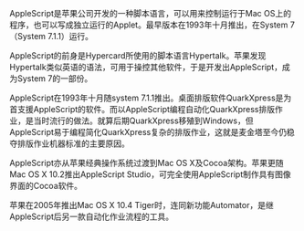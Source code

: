 AppleScript是苹果公司开发的一种脚本语言，可以用来控制运行于Mac OS上的程序，也可以写成独立运行的Applet。最早版本在1993年十月推出，在System 7（System 7.1.1）运行。

AppleScript的前身是Hypercard所使用的脚本语言Hypertalk。苹果发现Hypertalk类似英语的语法，可用于操控其他软件，于是开发出AppleScript，成为System 7的一部份。

AppleScript在1993年十月随system 7.1.1推出。桌面排版软件QuarkXpress是为首支援AppleScript的软件。而以AppleScript编程自动化QuarkXpress排版作业，是当时流行的做法。就算后期QuarkXpress移殖到Windows，但AppleScript易于编程简化QuarkXpress复杂的排版作业，这就是麦金塔至今仍稳夺排版作业机器标准的主要原因。

AppleScript亦从苹果经典操作系统过渡到Mac OS X及Cocoa架构。苹果更随Mac OS X 10.2推出AppleScript Studio，可完全使用AppleScript制作具有图像界面的Cocoa软件。

苹果在2005年推出Mac OS X 10.4 Tiger时，连同新功能Automator，是继AppleScript后另一款自动化作业流程的工具。